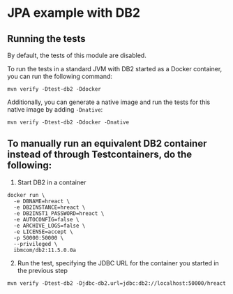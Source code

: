 # JPA example with DB2

## Running the tests

By default, the tests of this module are disabled.

To run the tests in a standard JVM with DB2 started as a Docker container, you can run the following command:

```
mvn verify -Dtest-db2 -Ddocker
```

Additionally, you can generate a native image and run the tests for this native image by adding `-Dnative`:

```
mvn verify -Dtest-db2 -Ddocker -Dnative
```

## To manually run an equivalent DB2 container instead of through Testcontainers, do the following:

1. Start DB2 in a container

```
docker run \
  -e DBNAME=hreact \
  -e DB2INSTANCE=hreact \
  -e DB2INST1_PASSWORD=hreact \
  -e AUTOCONFIG=false \
  -e ARCHIVE_LOGS=false \
  -e LICENSE=accept \
  -p 50000:50000 \
  --privileged \
  ibmcom/db2:11.5.0.0a
```

2. Run the test, specifying the JDBC URL for the container you started in the previous step

```
mvn verify -Dtest-db2 -Djdbc-db2.url=jdbc:db2://localhost:50000/hreact
```
